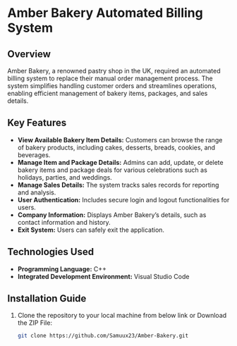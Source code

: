 # Amber Bakery Automated Billing System

## Overview

Amber Bakery, a renowned pastry shop in the UK, required an automated billing system to replace their manual order management process. The system simplifies handling customer orders and streamlines operations, enabling efficient management of bakery items, packages, and sales details.

## Key Features

- **View Available Bakery Item Details:** Customers can browse the range of bakery products, including cakes, desserts, breads, cookies, and beverages.
- **Manage Item and Package Details:** Admins can add, update, or delete bakery items and package deals for various celebrations such as holidays, parties, and weddings.
- **Manage Sales Details:** The system tracks sales records for reporting and analysis.
- **User Authentication:** Includes secure login and logout functionalities for users.
- **Company Information:** Displays Amber Bakery’s details, such as contact information and history.
- **Exit System:** Users can safely exit the application.

## Technologies Used

- **Programming Language:** C++
- **Integrated Development Environment:** Visual Studio Code

## Installation Guide

1. Clone the repository to your local machine from below link or Download the ZIP File:
   ```bash
   git clone https://github.com/Samuux23/Amber-Bakery.git
   ```
